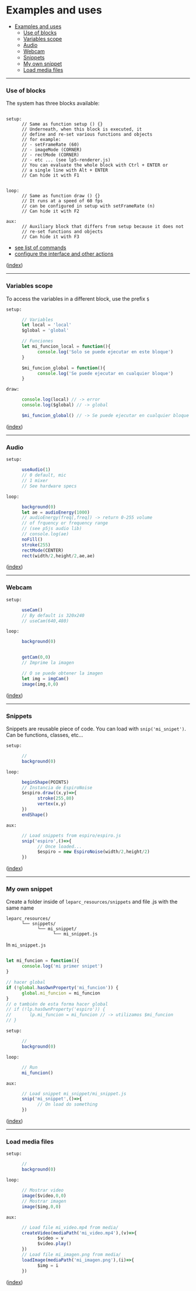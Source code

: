 # Examples and uses

<a name="examples-and-uses"></a>

- [Examples and uses](#examples-and-uses)
    - [Use of blocks](#use-of-blocks)
    - [Variables scope](#variables-scope)
    - [Audio](#audio)
    - [Webcam](#webcam)
    - [Snippets](#snippets)
    - [My own snippet](#my-own-snippet)
    - [Load media files](#load-media-files)

<a name="use-of-blocks"></a>

---

### Use of blocks

The system has three blocks available:

```

setup:
      // Same as function setup () {}
      // Underneath, when this block is executed, it
      // define and re-set various functions and objects
      // for example:
      // - setFrameRate (60)
      // - imageMode (CORNER)
      // - rectMode (CORNER)
      // - etc ... (see lp5-renderer.js)
      // You can evaluate the whole block with Ctrl + ENTER or
      // a single line with Alt + ENTER
      // Can hide it with F1


loop:
      // Same as function draw () {}
      // It runs at a speed of 60 fps
      // can be configured in setup with setFrameRate (n)
      // Can hide it with F2

aux:
      // Auxiliary block that differs from setup because it does not
      // re-set functions and objects
      // Can hide it with F3

```

- [see list of commands](https://github.com/andrusenn/leparc-lc-p5js/blob/master/docs/es/comandos.md)
- [configure the interface and other actions](https://github.com/andrusenn/leparc-lc-p5js/blob/master/docs/es/interfaz.md)

([index](#examples-and-uses))

<a name="variables-scope"></a>

---

### Variables scope

To access the variables in a different block, use the prefix  `$`

`setup:`

```js
      // Variables
      let local = 'local'
      $global = 'global'

      // Funciones
      let mi_funcion_local = function(){
            console.log('Solo se puede ejecutar en este bloque')
      }

      $mi_funcion_global = function(){
            console.log('Se puede ejecutar en cualquier bloque')
      }

```

`draw:`

```js
      console.log(local) // -> error
      console.log($global) // -> global

      $mi_funcion_global() // -> Se puede ejecutar en cualquier bloque

```

([index](#examples-and-uses))

---

<a name="audio"></a>

### Audio

`setup:`

```js
      useAudio(1)
      // 0 default, mic
      // 1 mixer
      // See hardware specs
```

`loop:`

```js
      background(0)
      let ae = audioEnergy(1000)
      // audioEnergy(freq[,freq]) -> return 0-255 volume
      // of frquency or frequency range
      // (see p5js audio lib)
      // console.log(ae)
      noFill()
      stroke(255)
      rectMode(CENTER)
      rect(width/2,height/2,ae,ae)
```

([index](#examples-and-uses))

---

<a name="webcam"></a>

### Webcam

`setup:`

```js
      useCam()
      // By default is 320x240
      // useCam(640,480)
```

`loop:`

```js
      background(0)


      getCam(0,0)
      // Imprime la imagen

      // O se puede obtener la imagen
      let img = imgCam()
      image(img,0,0)
```

([index](#examples-and-uses))

---

<a name="snippets"></a>

### Snippets

Snippets are reusable piece of code. You can load with `snip('mi_snipet')`. Can be functions, classes, etc...

`setup:`

```js
      //
      background(0)
```

`loop:`

```js
      beginShape(POINTS)
      // Instancia de EspiroNoise
      $espiro.draw((x,y)=>{
            stroke(255,80)
            vertex(x,y)
      })
      endShape()

```

`aux:`

```js
      // Load snippets from espiro/espiro.js
      snip('espiro',()=>{
            // Once loaded...
            $espiro = new EspiroNoise(width/2,height/2)
      })
```

([index](#examples-and-uses))

---

<a name="my-own-snippets"></a>

### My own snippet

Create a folder inside of `leparc_resources/snippets` and file .js with the same name

```
leparc_resources/
      └── snippets/
            └── mi_snippet/
                  └── mi_snippet.js
```

In `mi_snippet.js`

```js

let mi_funcion = function(){
      console.log('mi primer snipet')
}

// hacer global
if (!global.hasOwnProperty('mi_funcion')) {
      global.mi_funcion = mi_funcion
}
// o también de esta forma hacer global
// if (!lp.hasOwnProperty('espiro')) {
//       lp.mi_funcion = mi_funcion // -> utilizamos $mi_funcion
// }

```

`setup:`

```js
      //
      background(0)
```

`loop:`

```js
      // Run
      mi_funcion()
```

`aux:`

```js
      // Load snippet mi_snippet/mi_snippet.js
      snip('mi_snippet',()=>{
            // On load do something
      })
```

([index](#examples-and-uses))

<a name="load-media-files"></a>

---

### Load media files

`setup:`

```js
      //
      background(0)
```

`loop:`

```js
      // Mostrar video
      image($video,0,0)
      // Mostrar imagen
      image($img,0,0)

```

`aux:`

```js
      // Load file mi_video.mp4 from media/ 
      createVideo(mediaPath('mi_video.mp4'),(v)=>{
            $video = v
            $video.play()
      })
      // Load file mi_imagen.png from media/
      loadImage(mediaPath('mi_imagen.png'),(i)=>{
            $img = i
      })
```

([index](#examples-and-uses))
